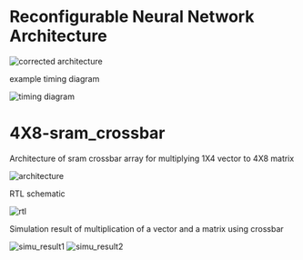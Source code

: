 


# Reconfigurable  Neural Network Architecture

![corrected architecture](https://user-images.githubusercontent.com/96823533/169274669-a1bad984-d748-475b-b8b5-4bedf8e59901.jpg)
 
 
 example timing diagram
 
 
![timing diagram](https://user-images.githubusercontent.com/96823533/169274770-3c5f808e-0321-4abb-8671-59016920249a.png)








# 4X8-sram_crossbar

Architecture of sram crossbar array for multiplying 1X4 vector to 4X8 matrix

![architecture](https://user-images.githubusercontent.com/96823533/163798668-0ad97638-d1e4-406f-b249-205df96cb154.jpg)










RTL schematic



![rtl](https://user-images.githubusercontent.com/96823533/163799168-5ede284b-e8f8-43d6-be39-3c266e10c8f6.JPG)






Simulation result of multiplication of a vector and a matrix using crossbar

![simu_result1](https://user-images.githubusercontent.com/96823533/163788749-4ae8abeb-9c53-46c6-9a49-03f8052b267c.JPG)
![simu_result2](https://user-images.githubusercontent.com/96823533/163788900-e7cf862e-c121-441f-b687-be12fd182a35.JPG)


